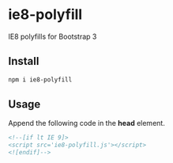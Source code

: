 # ie8-polyfill
IE8 polyfills for Bootstrap 3

## Install

```bash
npm i ie8-polyfill
```

## Usage

Append the following code in the **head** element.

```html
<!--[if lt IE 9]>
<script src='ie8-polyfill.js'></script>
<![endif]-->
```

